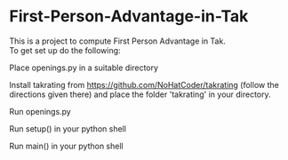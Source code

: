 # First-Person-Advantage-in-Tak

This is a project to compute First Person Advantage in Tak.\
To get set up do the following:

Place openings.py in a suitable directory

Install takrating from https://github.com/NoHatCoder/takrating (follow the directions given there) and place the folder 'takrating' in your directory.

Run openings.py

Run setup() in your python shell

Run main() in your python shell


